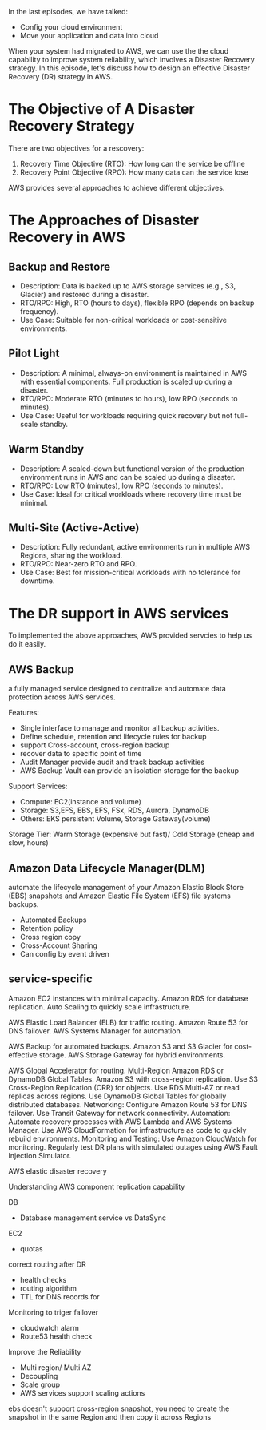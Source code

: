 In the last episodes, we have talked:

- Config your cloud environment
- Move your application and data into cloud

When your system had migrated to AWS, we can use the the cloud capability to improve system reliability, which involves
a Disaster Recovery strategy. In this episode, let's discuss how to design an effective Disaster Recovery (DR) strategy
in AWS.

# The Objective of A Disaster Recovery Strategy

There are two objectives for a rescovery:

1. Recovery Time Objective (RTO): How long can the service be offline
2. Recovery Point Objective (RPO): How many data can the service lose

AWS provides several approaches to achieve different objectives.

# The Approaches of Disaster Recovery in AWS

## Backup and Restore

- Description: Data is backed up to AWS storage services (e.g., S3, Glacier) and restored during a disaster.
- RTO/RPO: High, RTO (hours to days), flexible RPO (depends on backup frequency).
- Use Case: Suitable for non-critical workloads or cost-sensitive environments.

## Pilot Light

- Description: A minimal, always-on environment is maintained in AWS with essential components. Full production is
  scaled up during a disaster.
- RTO/RPO: Moderate RTO (minutes to hours), low RPO (seconds to minutes).
- Use Case: Useful for workloads requiring quick recovery but not full-scale standby.

## Warm Standby

- Description: A scaled-down but functional version of the production environment runs in AWS and can be scaled up
  during a disaster.
- RTO/RPO: Low RTO (minutes), low RPO (seconds to minutes).
- Use Case: Ideal for critical workloads where recovery time must be minimal.

## Multi-Site (Active-Active)

- Description: Fully redundant, active environments run in multiple AWS Regions, sharing the workload.
- RTO/RPO: Near-zero RTO and RPO.
- Use Case: Best for mission-critical workloads with no tolerance for downtime.

# The DR support in AWS services

To implemented the above approaches, AWS provided servcies to help us do it easily.

## AWS Backup

a fully managed service designed to centralize and automate data protection across AWS services.

Features:

- Single interface to manage and monitor all backup activities.
- Define schedule, retention and lifecycle rules for backup
- support Cross-account, cross-region backup
- recover data to specific point of time
- Audit Manager provide audit and track backup activities
- AWS Backup Vault can provide an isolation storage for the backup

Support Services:

- Compute: EC2(instance and volume)
- Storage: S3,EFS, EBS, EFS, FSx, RDS, Aurora, DynamoDB
- Others: EKS persistent Volume, Storage Gateway(volume)

Storage Tier: Warm Storage (expensive but fast)/ Cold Storage (cheap and slow, hours)

## Amazon Data Lifecycle Manager(DLM)

automate the lifecycle management of your Amazon Elastic Block Store (EBS) snapshots and Amazon Elastic File System
(EFS) file systems backups.

- Automated Backups
- Retention policy
- Cross region copy
- Cross-Account Sharing
- Can config by event driven

## service-specific

Amazon EC2 instances with minimal capacity. Amazon RDS for database replication. Auto Scaling to quickly scale
infrastructure.

AWS Elastic Load Balancer (ELB) for traffic routing. Amazon Route 53 for DNS failover. AWS Systems Manager for
automation.

AWS Backup for automated backups. Amazon S3 and S3 Glacier for cost-effective storage. AWS Storage Gateway for hybrid
environments.

AWS Global Accelerator for routing. Multi-Region Amazon RDS or DynamoDB Global Tables. Amazon S3 with cross-region
replication. Use S3 Cross-Region Replication (CRR) for objects. Use RDS Multi-AZ or read replicas across regions. Use
DynamoDB Global Tables for globally distributed databases. Networking: Configure Amazon Route 53 for DNS failover. Use
Transit Gateway for network connectivity. Automation: Automate recovery processes with AWS Lambda and AWS Systems
Manager. Use AWS CloudFormation for infrastructure as code to quickly rebuild environments. Monitoring and Testing: Use
Amazon CloudWatch for monitoring. Regularly test DR plans with simulated outages using AWS Fault Injection Simulator.

AWS elastic disaster recovery

Understanding AWS component replication capability

DB

- Database management service vs DataSync

EC2

- quotas

correct routing after DR

- health checks
- routing algorithm
- TTL for DNS records for

Monitoring to triger failover

- cloudwatch alarm
- Route53 health check

Improve the Reliability

- Multi region/ Multi AZ
- Decoupling
- Scale group
- AWS services support scaling actions

ebs doesn't support cross-region snapshot, you need to create the snapshot in the same Region and then copy it across
Regions

